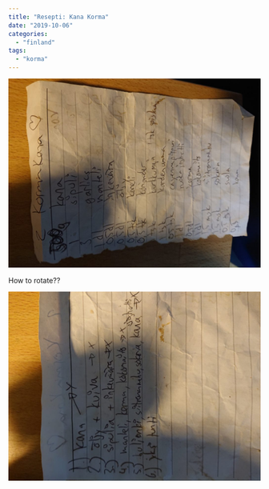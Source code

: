 ```yaml
---
title: "Resepti: Kana Korma"
date: "2019-10-06"
categories: 
  - "finland"
tags: 
  - "korma"
---
```


![](images/DSC_1084-1024x768.jpg)

How to rotate??

![](images/DSC_1085-1024x768.jpg)
